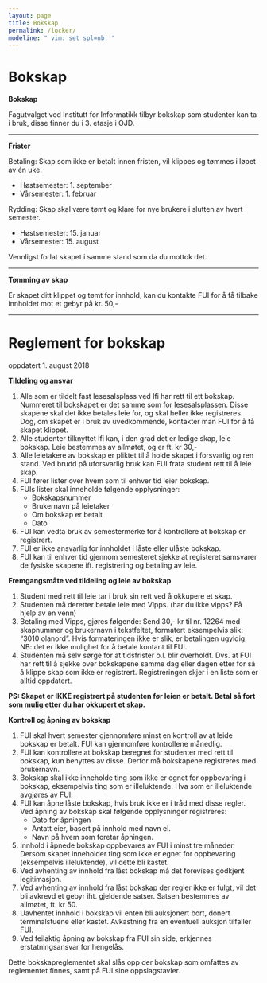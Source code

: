```yaml
---
layout: page
title: Bokskap
permalink: /locker/
modeline: " vim: set spl=nb: "
---
```


# Bokskap

**Bokskap**

Fagutvalget ved Institutt for Informatikk tilbyr bokskap som studenter kan ta i bruk, disse finner du i 3. etasje i OJD.

---

**Frister**

Betaling: Skap som ikke er betalt innen fristen, vil klippes og tømmes i løpet av én uke.
* Høstsemester: 1. september
* Vårsemester: 1. februar

Rydding: Skap skal være tømt og klare for nye brukere i slutten av hvert semester.
* Høstsemester: 15. januar
* Vårsemester: 15. august

Vennligst forlat skapet i samme stand som da du mottok det.

---

**Tømming av skap**

Er skapet ditt klippet og tømt for innhold, kan du kontakte FUI for å få tilbake innholdet mot et gebyr på kr. 50,-

---

# Reglement for bokskap
oppdatert 1. august 2018

**Tildeling og ansvar**
1. Alle som er tildelt fast lesesalsplass ved Ifi har rett til ett bokskap. Nummeret til bokskapet er det samme som for lesesalsplassen. Disse skapene skal det ikke betales leie for, og skal heller ikke registreres. Dog, om skapet er i bruk av uvedkommende, kontakter man FUI for å få skapet klippet.
2. Alle studenter tilknyttet Ifi kan, i den grad det er ledige skap, leie bokskap. Leie bestemmes av allmøtet, og er ft. kr 30,-
3. Alle leietakere av bokskap er pliktet til å holde skapet i forsvarlig og ren stand. Ved brudd på uforsvarlig bruk kan FUI frata student rett til å leie skap.
4. FUI fører lister over hvem som til enhver tid leier bokskap.
5. FUIs lister skal inneholde følgende opplysninger:
    * Bokskapsnummer
    * Brukernavn på leietaker
    * Om bokskap er betalt
    * Dato
6. FUI kan vedta bruk av semestermerke for å kontrollere at bokskap er registrert.
7. FUI er ikke ansvarlig for innholdet i låste eller ulåste bokskap.
8. FUI kan til enhver tid gjennom semesteret sjekke at registeret samsvarer de fysiske skapene ift. registrering og betaling av leie.

**Fremgangsmåte ved tildeling og leie av bokskap**
1. Student med rett til leie tar i bruk sin rett ved å okkupere et skap.
2. Studenten må deretter betale leie med Vipps. (har du ikke vipps? Få hjelp av en venn)
3. Betaling med Vipps, gjøres følgende: Send 30,- kr til nr. 12264 med skapnummer og brukernavn i tekstfeltet, formatert eksempelvis slik: “3010 olanord”. Hvis formateringen ikke er slik, er betalingen ugyldig. NB: det er ikke mulighet for å betale kontant til FUI.
4. Studenten må selv sørge for at tidsfrister o.l. blir overholdt. Dvs. at FUI har rett til å sjekke over bokskapene samme dag eller dagen etter for så å klippe skap som ikke er registrert. Registreringen skjer i en liste som er alltid oppdatert.

**PS: Skapet er IKKE registrert på studenten før leien er betalt. Betal så fort som mulig etter du har okkupert et skap.**

**Kontroll og åpning av bokskap**
1. FUI skal hvert semester gjennomføre minst en kontroll av at leide bokskap er betalt. FUI kan gjennomføre kontrollene månedlig.
2. FUI kan kontrollere at bokskap beregnet for studenter med rett til bokskap, kun benyttes av disse. Derfor må bokskapene registreres med brukernavn.
3. Bokskap skal ikke inneholde ting som ikke er egnet for oppbevaring i bokskap, eksempelvis ting som er illeluktende. Hva som er illeluktende avgjøres av FUI.
4. FUI kan åpne låste bokskap, hvis bruk ikke er i tråd med disse regler. Ved åpning av bokskap skal følgende opplysninger registreres:
    * Dato for åpningen
    * Antatt eier, basert på innhold med navn el.
    * Navn på hvem som foretar åpningen.
5. Innhold i åpnede bokskap oppbevares av FUI i minst tre måneder. Dersom skapet inneholder ting som ikke er egnet for oppbevaring (eksempelvis illeluktende), vil dette bli kastet.
6. Ved avhenting av innhold fra låst bokskap må det forevises godkjent legitimasjon.
7. Ved avhenting av innhold fra låst bokskap der regler ikke er fulgt, vil det bli avkrevd et gebyr iht. gjeldende satser. Satsen bestemmes av allmøtet, ft. kr 50.
8. Uavhentet innhold i bokskap vil enten bli auksjonert bort, donert terminalstuene eller kastet. Avkastning fra en eventuell auksjon tilfaller FUI.
9. Ved feilaktig åpning av bokskap fra FUI sin side, erkjennes erstatningsansvar for hengelås.

Dette bokskapreglementet skal slås opp der bokskap som omfattes av reglementet finnes, samt på FUI sine oppslagstavler.